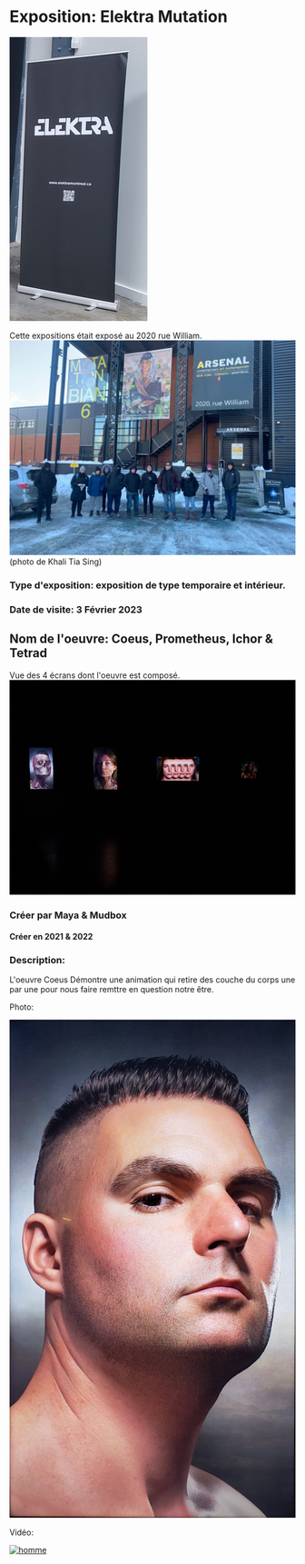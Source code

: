 # Exposition: Elektra Mutation

![banière elektra](/BIAN/Medias/entree_elektra.png)

Cette expositions était exposé au 2020 rue William.
![entrée elektra](/BIAN/Medias/entree_edifice.png)
(photo de Khali Tia Sing)

### Type d'exposition: exposition de type temporaire et intérieur.

### Date de visite: 3 Février 2023

## Nom de l'oeuvre: Coeus, Prometheus, Ichor & Tetrad

Vue des 4 écrans dont l'oeuvre est composé.
![vue d'ensemble](/BIAN/Medias/vue_ensemble.png)

### Créer par Maya & Mudbox
#### Créer en 2021 & 2022

### Description: 
L'oeuvre Coeus Démontre une animation qui retire des couche du corps une par une pour nous faire remttre en question notre être.

Photo:

![homme](/BIAN/Medias/homme.png)

Vidéo:

[![homme](http://img.youtube.com/vi/kWeBKWqhHTM/0.jpg)](https://www.youtube.com/watch?v=kWeBKWqhHTM)


